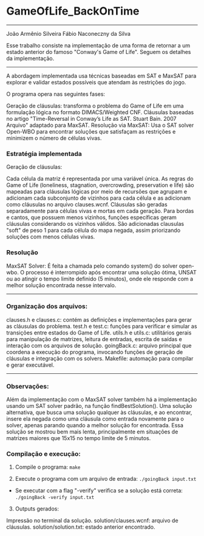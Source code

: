 # GameOfLife_BackOnTime

---

João Armênio Silveira
Fábio Naconeczny da Silva

Esse trabalho consiste na implementação de uma forma de retornar a um estado anterior do famoso "Conway's Game of Life". Seguem os detalhes da implementação.

---

A abordagem implementada usa técnicas baseadas em SAT e MaxSAT para explorar e validar estados possíveis que atendam às restrições do jogo.

O programa opera nas seguintes fases:

Geração de cláusulas: transforma o problema do Game of Life em uma formulação lógica no formato DIMACS/Weighted CNF. Cláusulas baseadas no artigo "Time-Reversal in Conway’s Life as SAT. Stuart Bain. 2007 Arquivo" adaptado para MaxSAT.
Resolução via MaxSAT: Usa o SAT solver Open-WBO para encontrar soluções que satisfaçam as restrições e minimizem o número de células vivas.

### Estratégia implementada
Geração de cláusulas:

Cada célula da matriz é representada por uma variável única.
As regras do Game of Life (loneliness, stagnation, overcrowding, preservation e life) são mapeadas para cláusulas lógicas por meio de recursões que agrupam e adicionam cada subconjunto de vizinhos para cada célula e as adicionam como cláusulas no arquivo clauses.wcnf.
Cláusulas são geradas separadamente para células vivas e mortas em cada geração.
Para bordas e cantos, que possuem menos vizinhos, funções específicas geram cláusulas considerando os vizinhos válidos.
São adicionadas clausulas "soft" de peso 1 para cada célula do mapa negada, assim priorizando soluções com menos células vivas.

### Resolução

MaxSAT Solver: É feita a chamada pelo comando system() do solver open-wbo. O processo é interrompido após encontrar uma solução ótima, UNSAT ou ao atingir o tempo limite definido (5 minutos), onde ele responde com a melhor solução encontrada nesse intervalo.

---

### Organização dos arquivos:

clauses.h e clauses.c: contém as definições e implementações para gerar as cláusulas do problema.
test.h e test.c: funções para verificar e simular as transições entre estados do Game of Life.
utils.h e utils.c: utilitários gerais para manipulação de matrizes, leitura de entradas, escrita de saídas e interação com os arquivos de solução.
goingBack.c: arquivo principal que coordena a execução do programa, invocando funções de geração de cláusulas e integração com os solvers.
Makefile: automação para compilar e gerar executável.

---

### Observações:

Além da implementação com o MaxSAT solver também há a implementação usando um SAT solver padrão, na função findBestSolution(). Uma solução alternativa, que busca uma solução qualquer às cláusulas, e ao encontrar, insere ela negada como uma cláusula como entrada novamente para o solver, apenas parando quando a melhor solução for encontrada. Essa solução se mostrou bem mais lenta, principalmente em situações de matrizes maiores que 15x15 no tempo limite de 5 minutos.

### Compilação e execução:

1. Compile o programa:
```make```

2. Execute o programa com um arquivo de entrada:
```./goingBack input.txt```

* Se executar com a flag "-verify" verifica se a solução está correta: `./goingBack -verify input.txt`

3. Outputs gerados:

Impressão no terminal da solução.
solution/clauses.wcnf: arquivo de cláusulas.
solution/solution.txt: estado anterior encontrado.
